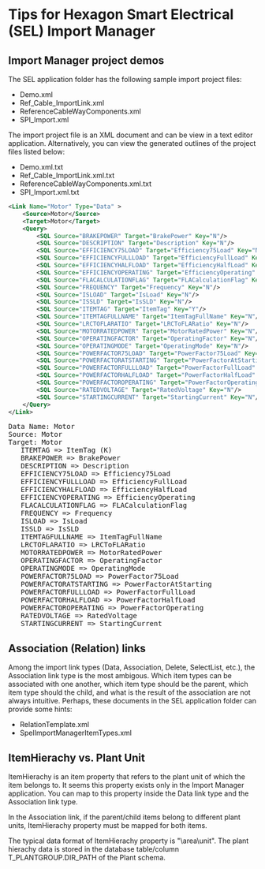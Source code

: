 # Tips for Hexagon Smart Electrical (SEL) Import Manager

## Import Manager project demos

The SEL application folder has the following sample import project files:

- Demo.xml
- Ref_Cable_ImportLink.xml
- ReferenceCableWayComponents.xml
- SPI_Import.xml

The import project file is an XML document and can be view in a text editor application. Alternatively, you can view the generated outlines of the project files listed below:

- Demo.xml.txt
- Ref_Cable_ImportLink.xml.txt
- ReferenceCableWayComponents.xml.txt
- SPI_Import.xml.txt

```xml
<Link Name="Motor" Type="Data" >
    <Source>Motor</Source>
    <Target>Motor</Target>
    <Query>
        <SQL Source="BRAKEPOWER" Target="BrakePower" Key="N"/>
        <SQL Source="DESCRIPTION" Target="Description" Key="N"/>
        <SQL Source="EFFICIENCY75LOAD" Target="Efficiency75Load" Key="N"/>
        <SQL Source="EFFICIENCYFULLLOAD" Target="EfficiencyFullLoad" Key="N"/>
        <SQL Source="EFFICIENCYHALFLOAD" Target="EfficiencyHalfLoad" Key="N"/>
        <SQL Source="EFFICIENCYOPERATING" Target="EfficiencyOperating" Key="N"/>
        <SQL Source="FLACALCULATIONFLAG" Target="FLACalculationFlag" Key="N"/>
        <SQL Source="FREQUENCY" Target="Frequency" Key="N"/>
        <SQL Source="ISLOAD" Target="IsLoad" Key="N"/>
        <SQL Source="ISSLD" Target="IsSLD" Key="N"/>
        <SQL Source="ITEMTAG" Target="ItemTag" Key="Y"/>
        <SQL Source="ITEMTAGFULLNAME" Target="ItemTagFullName" Key="N"/>
        <SQL Source="LRCTOFLARATIO" Target="LRCToFLARatio" Key="N"/>
        <SQL Source="MOTORRATEDPOWER" Target="MotorRatedPower" Key="N"/>
        <SQL Source="OPERATINGFACTOR" Target="OperatingFactor" Key="N"/>
        <SQL Source="OPERATINGMODE" Target="OperatingMode" Key="N"/>
        <SQL Source="POWERFACTOR75LOAD" Target="PowerFactor75Load" Key="N"/>
        <SQL Source="POWERFACTORATSTARTING" Target="PowerFactorAtStarting" Key="N"/>
        <SQL Source="POWERFACTORFULLLOAD" Target="PowerFactorFullLoad" Key="N"/>
        <SQL Source="POWERFACTORHALFLOAD" Target="PowerFactorHalfLoad" Key="N"/>
        <SQL Source="POWERFACTOROPERATING" Target="PowerFactorOperating" Key="N"/>
        <SQL Source="RATEDVOLTAGE" Target="RatedVoltage" Key="N"/>
        <SQL Source="STARTINGCURRENT" Target="StartingCurrent" Key="N"/>
    </Query>
</Link>
```

<pre>
Data Name: Motor
Source: Motor
Target: Motor
   ITEMTAG => ItemTag (K)
   BRAKEPOWER => BrakePower
   DESCRIPTION => Description
   EFFICIENCY75LOAD => Efficiency75Load
   EFFICIENCYFULLLOAD => EfficiencyFullLoad
   EFFICIENCYHALFLOAD => EfficiencyHalfLoad
   EFFICIENCYOPERATING => EfficiencyOperating
   FLACALCULATIONFLAG => FLACalculationFlag
   FREQUENCY => Frequency
   ISLOAD => IsLoad
   ISSLD => IsSLD
   ITEMTAGFULLNAME => ItemTagFullName
   LRCTOFLARATIO => LRCToFLARatio
   MOTORRATEDPOWER => MotorRatedPower
   OPERATINGFACTOR => OperatingFactor
   OPERATINGMODE => OperatingMode
   POWERFACTOR75LOAD => PowerFactor75Load
   POWERFACTORATSTARTING => PowerFactorAtStarting
   POWERFACTORFULLLOAD => PowerFactorFullLoad
   POWERFACTORHALFLOAD => PowerFactorHalfLoad
   POWERFACTOROPERATING => PowerFactorOperating
   RATEDVOLTAGE => RatedVoltage
   STARTINGCURRENT => StartingCurrent
</pre>

## Association (Relation) links

Among the import link types (Data, Association, Delete, SelectList, etc.), the Association link type is the most ambigous. Which item types can be associated with one another, which item type should be the parent, which item type should the child, and what is the result of the association are not always intuitive. Perhaps, these documents in the SEL application folder can provide some hints:

- RelationTemplate.xml
- SpelImportManagerItemTypes.xml

## ItemHierachy vs. Plant Unit

ItemHierachy is an item property that refers to the plant unit of which the item belongs to. It seems this property exists only in the Import Manager application. You can map to this property inside the Data link type and the Association link type. 

In the Association link, if the parent/child items belong to different plant units, ItemHierachy property must be mapped for both items.

The typical data format of ItemHierachy property is "\area\unit". The plant hierachy data is stored in the database table/column T_PLANTGROUP.DIR_PATH of the Plant schema.